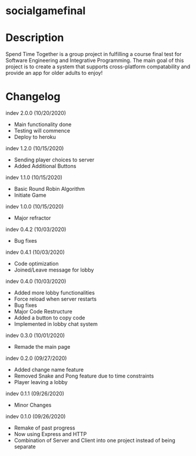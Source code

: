 # socialgamefinal

# Description
Spend Time Together is a group project in fulfilling a course final test for Software Engineering and Integrative Programming. The main goal of this project is to create a system that supports cross-platform compatability and provide an app for older adults to enjoy!

# Changelog
indev 2.0.0 (10/20/2020)
- Main functionality done
- Testing will commence
- Deploy to heroku

indev 1.2.0 (10/15/2020)
- Sending player choices to server
- Added Additional Buttons

indev 1.1.0 (10/15/2020)
- Basic Round Robin Algorithm
- Initiate Game

indev 1.0.0 (10/15/2020)
- Major refractor

indev 0.4.2 (10/03/2020)
- Bug fixes

indev 0.4.1 (10/03/2020)
- Code optimization
- Joined/Leave message for lobby

indev 0.4.0 (10/03/2020)
- Added more lobby functionalities
- Force reload when server restarts
- Bug fixes
- Major Code Restructure
- Added a button to copy code
- Implemented in lobby chat system

indev 0.3.0 (10/01/2020)
- Remade the main page

indev 0.2.0 (09/27/2020)
- Added change name feature
- Removed Snake and Pong feature due to time constraints
- Player leaving a lobby

indev 0.1.1 (09/26/2020)
- Minor Changes

indev 0.1.0 (09/26/2020)
- Remake of past progress
- Now using Express and HTTP
- Combination of Server and Client into one project instead of being separate